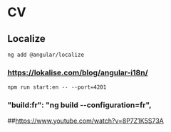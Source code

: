 # CV
## Localize
`ng add @angular/localize`
### https://lokalise.com/blog/angular-i18n/
`npm run start:en -- --port=4201`
### "build:fr": "ng build --configuration=fr",

##https://www.youtube.com/watch?v=8P7Z1K5S73A